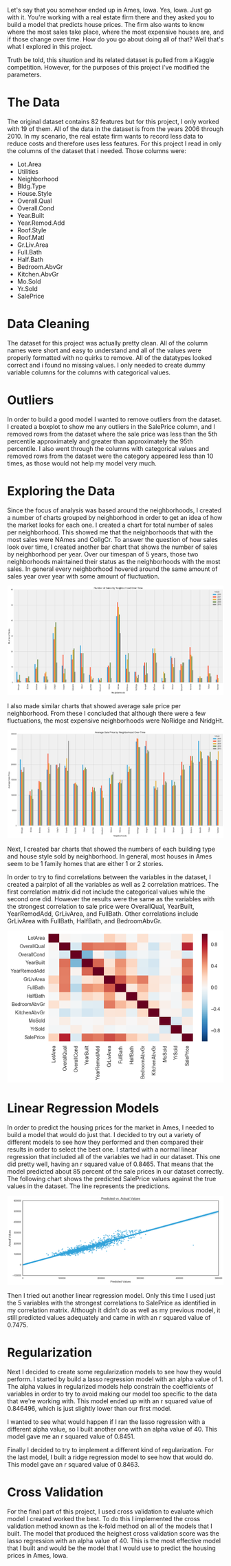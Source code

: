 Let's say that you somehow ended up in Ames, Iowa. Yes, Iowa. Just go with it. You're working with a real estate firm there and they asked you to build a model that predicts house prices. The firm also wants to know where the most sales take place, where the most expensive houses are, and if those change over time. How do you go about doing all of that? Well that's what I explored in this project.

Truth be told, this situation and its related dataset is pulled from a Kaggle competition. However, for the purposes of this project i've modified the parameters.

# The Data

The original dataset contains 82 features but for this project, I only worked with 19 of them. All of the data in the dataset is from the years 2006 through 2010. In my scenario, the real estate firm wants to record less data to reduce costs and therefore uses less features. For this project I read in only the columns of the dataset that i needed. Those columns were:

- Lot.Area
- Utilities
- Neighborhood
- Bldg.Type
- House.Style
- Overall.Qual
- Overall.Cond
- Year.Built
- Year.Remod.Add
- Roof.Style
- Roof.Matl
- Gr.Liv.Area
- Full.Bath
- Half.Bath
- Bedroom.AbvGr
- Kitchen.AbvGr
- Mo.Sold
- Yr.Sold
- SalePrice

# Data Cleaning

The dataset for this project was actually pretty clean. All of the column names were short and easy to understand and all of the values were properly formatted with no quirks to remove. All of the datatypes looked correct and i found no missing values. I only needed to create dummy variable columns for the columns with categorical values.

# Outliers

In order to build a good model I wanted to remove outliers from the dataset. I created a boxplot to show me any outliers in the SalePrice column, and I removed rows from the dataset where the sale price was less than the 5th percentile approximately and greater than approximately the 95th percentile. I also went through the columns with categorical values and removed rows from the dataset were the category appeared less than 10 times, as those would not help my model very much.

# Exploring the Data

Since the focus of analysis was based around the neighborhoods, I created a number of charts grouped by neighborhood in order to get an idea of how the market looks for each one. I created a chart for total number of sales per neighborhood. This showed me that the neighborhoods that with the most sales were NAmes and CollgCr. To answer the question of how sales look over time, I created another bar chart that shows the number of sales by neighborhood per year. Over our timespan of 5 years, those two neighborhoods maintained their status as the neighborhoods with the most sales. In general every neighborhood hovered around the same amount of sales year over year with some amount of fluctuation.

<img src="https://github.com/crtogonon/crtogonon.github.io/blob/master/images/numsalesovertime.png?raw=true">

I also made similar charts that showed average sale price per neighborhood. From these I concluded that although there were a few fluctuations, the most expensive neighborhoods were NoRidge and NridgHt.

<img src="https://github.com/crtogonon/crtogonon.github.io/blob/master/images/avgpriceovertime.png?raw=true">

Next, I created bar charts that showed the numbers of each building type and house style sold by neighborhood. In general, most houses in Ames seem to be 1 family homes that are either 1 or 2 stories.

In order to try to find correlations between the variables in the dataset, I created a pairplot of all the variables as well as 2 correlation matrices. The first correlation matrix did not include the categorical values while the second one did. However the results were the same as the variables with the strongest correlation to sale price were OverallQual, YearBuilt, YearRemodAdd, GrLivArea, and FullBath. Other correlations include GrLivArea with FullBath, HalfBath, and BedroomAbvGr. 

<img src="https://github.com/crtogonon/crtogonon.github.io/blob/master/images/corrmatrix.png?raw=true">

# Linear Regression Models

In order to predict the housing prices for the market in Ames, I needed to build a model that would do just that. I decided to try out a variety of different models to see how they performed and then compared their results in order to select the best one. I started with a normal linear regression that included all of the variables we had in our dataset. This one did pretty well, having an r squared value of 0.8465. That means that the model predicted about 85 percent of the sale prices in our dataset correctly. The following chart shows the predicted SalePrice values against the true values in the dataset. The line represents the predictions.

<img src="https://github.com/crtogonon/crtogonon.github.io/blob/master/images/lr1regplot.png?raw=true">

Then I tried out another linear regression model. Only this time I used just the 5 variables with the strongest correlations to SalePrice as identified in my correlation matrix. Although it didn't do as well as my previous model, it still predicted values adequately and came in with an r squared value of 0.7475.

# Regularization

Next I decided to create some regularization models to see how they would perform. I started by build a lasso regression model with an alpha value of 1. The alpha values in regularized models help constrain the coefficients of variables in order to try to avoid making our model too specific to the data that we're working with. This model ended up with an r squared value of 0.846496, which is just slightly lower than our first model.

I wanted to see what would happen if I ran the lasso regression with a different alpha value, so I built another one with an alpha value of 40. This model gave me an r squared value of 0.8451.

Finally I decided to try to implement a different kind of regularization. For the last model, I built a ridge regression model to see how that would do. This model gave an r squared value of 0.8463.

# Cross Validation

For the final part of this project, I used cross validation to evaluate which model I created worked the best. To do this I implemented the cross validation method known as the k-fold method on all of the models that I built. The model that produced the heighest cross validation score was the lasso regression with an alpha value of 40. This is the most effective model that I built and would be the model that I would use to predict the housing prices in Ames, Iowa.

